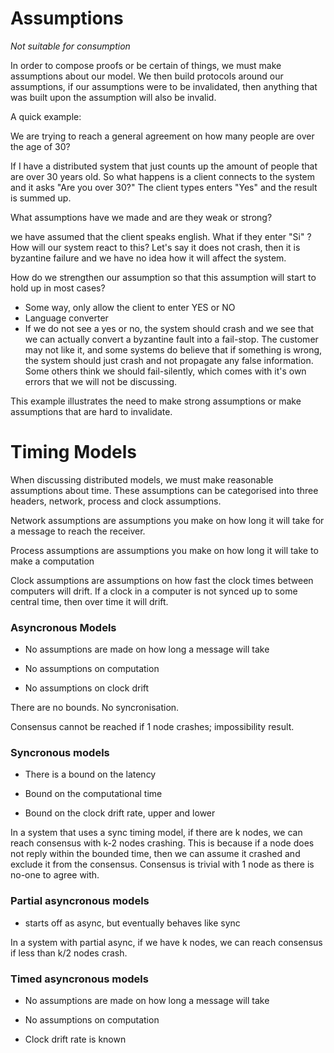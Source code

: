 # Assumptions

_Not suitable for consumption_

In order to compose proofs or be certain of things, we must make assumptions about our model. We then build protocols around our assumptions, if our assumptions were to be invalidated, then anything that was built upon the assumption will also be invalid.

A quick example:

We are trying to reach a general agreement on how many people are over the age of 30?

If I have a distributed system that just counts up the amount of people that are over 30 years old. So what happens is a client connects to the system and it asks "Are you over 30?" The client types enters "Yes" and the result is summed up.

What assumptions have we made and are they weak or strong?

we have assumed that the client speaks english. What if they enter "Si" ? How will our system react to this? Let's say it does not crash, then it is byzantine failure and we have no idea how it will affect the system.

How do we strengthen our assumption so that this assumption will start to hold up in most cases?

* Some way, only allow the client to enter YES or NO
* Language converter
* If we do not see a yes or no, the system should crash and we see that we can actually convert a byzantine fault into a fail-stop. The customer may not like it, and some systems do believe that if something is wrong, the system should just crash and not propagate any false information. Some others think we should fail-silently, which comes with it's own errors that we will not be discussing.

This example illustrates the need to make strong assumptions or make assumptions that are hard to invalidate.

# Timing Models

When discussing distributed models, we must make reasonable assumptions about time. These assumptions can be categorised into three headers, network, process and clock assumptions.

Network assumptions are assumptions you make on how long it will take for a message to reach the receiver.

Process assumptions are assumptions you make on how long it will take to make a computation

Clock assumptions are assumptions on how fast the clock times between computers will drift. If a clock in a computer is not synced up to some central time, then over time it will drift.

### Asyncronous Models

* No assumptions are made on how long a message will take

* No assumptions on computation

* No assumptions on clock drift

There are no bounds. No syncronisation.

Consensus cannot be reached if 1 node crashes; impossibility result.

### Syncronous models

* There is a bound on the latency

* Bound on the computational time

* Bound on the clock drift rate, upper and lower

In a system that uses a sync timing model, if there are k nodes, we can reach consensus with k-2 nodes crashing. This is because if a node does not reply within the bounded time, then we can assume it crashed and exclude it from the consensus. Consensus is trivial with 1 node as there is no-one to agree with.

### Partial asyncronous models

* starts off as async, but eventually behaves like sync

In a system with partial async, if we have k nodes, we can reach consensus if less than k/2 nodes crash.

### Timed asyncronous models

* No assumptions are made on how long a message will take

* No assumptions on computation

* Clock drift rate is known

### 



